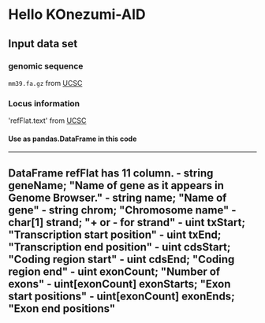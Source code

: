 # Hello KOnezumi-AID
## Input data set

### genomic sequence
`mm39.fa.gz` from [UCSC](
https://hgdownload.soe.ucsc.edu/goldenPath/mm39/bigZips/
)

### Locus information
'refFlat.text' from [UCSC](
https://hgdownload.soe.ucsc.edu/goldenPath/mm39/database/
)
#### Use as pandas.DataFrame in this code
---
  DataFrame refFlat has 11 column.
    - string  geneName;           "Name of gene as it appears in Genome Browser." 
    - string  name;               "Name of gene" 
    - string  chrom;              "Chromosome name" 
    - char[1] strand;             "+ or - for strand" 
    - uint    txStart;            "Transcription start position" 
    - uint    txEnd;              "Transcription end position" 
    - uint    cdsStart;           "Coding region start" 
    - uint    cdsEnd;             "Coding region end" 
    - uint    exonCount;          "Number of exons" 
    - uint[exonCount] exonStarts; "Exon start positions" 
    - uint[exonCount] exonEnds;   "Exon end positions" 
---